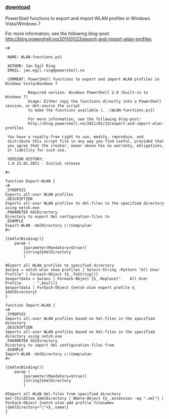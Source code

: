 ﻿---
pid:            2474
poster:         Jan Egil Ring
title:          
date:           2011-01-23 05:12:11
format:         posh
parent:         0
parent:         0

---

# 

### [download](2474.ps1)

PowerShell functions to export and import WLAN profiles in Windows Vista/Windows 7
		            
For more information, see the following blog-post:
http://blog.powershell.no/2011/01/23/export-and-import-wlan-profiles

```posh
<#

 NAME: WLAN-functions.ps1

 AUTHOR: Jan Egil Ring
 EMAIL: jan.egil.ring@powershell.no

 COMMENT: PowerShell functions to export and import WLAN profiles in Windows Vista/Windows 7

          Required version: Windows PowerShell 2.0 (built-in to Windows 7)
		  Usage: Either copy the functions directly into a PowerShell session, or dot-source the script
		  to make the functions available (. .\WLAN-functions.ps1)
		            
          For more information, see the following blog-post:
		  http://blog.powershell.no/2011/01/23/export-and-import-wlan-profiles
      
 You have a royalty-free right to use, modify, reproduce, and
 distribute this script file in any way you find useful, provided that
 you agree that the creator, owner above has no warranty, obligations,
 or liability for such use.

 VERSION HISTORY:
 1.0 23.01.2011 - Initial release
 
#>

function Export-WLAN {
<#
.SYNOPSIS
Exports all-user WLAN profiles
.DESCRIPTION
Exports all-user WLAN profiles to Xml-files to the specified directory using netsh.exe
.PARAMETER XmlDirectory
Directory to export Xml configuration-files to
.EXAMPLE
Export-WLAN -XmlDirectory c:\temp\wlan
#>

[CmdletBinding()]
    param (
        [parameter(Mandatory=$true)]
        [string]$XmlDirectory
		)

#Export all WLAN profiles to specified directory
$wlans = netsh wlan show profiles | Select-String -Pattern "All User Profile" | Foreach-Object {$_.ToString()}
$exportdata = $wlans | Foreach-Object {$_.Replace("    All User Profile     : ",$null)}
$exportdata | ForEach-Object {netsh wlan export profile $_ $XmlDirectory}
}

function Import-WLAN {
<#
.SYNOPSIS
Imports all-user WLAN profiles based on Xml-files in the specified directory
.DESCRIPTION
Imports all-user WLAN profiles based on Xml-files in the specified directory using netsh.exe
.PARAMETER XmlDirectory
Directory to import Xml configuration-files from
.EXAMPLE
Import-WLAN -XmlDirectory c:\temp\wlan
#>

[CmdletBinding()]
    param (
        [parameter(Mandatory=$true)]
        [string]$XmlDirectory
		)

#Import all WLAN Xml-files from specified directory
Get-ChildItem $XmlDirectory | Where-Object {$_.extension -eq ".xml"} | ForEach-Object {netsh wlan add profile filename=($XmlDirectory+"\"+$_.name)}
}
```
